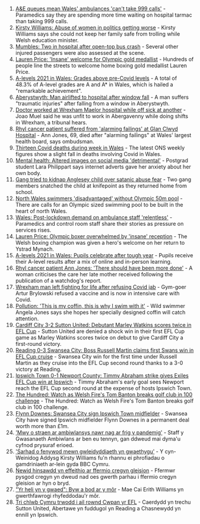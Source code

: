 1. [A&E queues mean Wales' ambulances 'can't take 999 calls'](https://www.bbc.co.uk/news/uk-wales-58161914) - Paramedics say they are spending more time waiting on hospital tarmac than taking 999 calls.
2. [Kirsty Williams: Abuse of women in politics getting worse](https://www.bbc.co.uk/news/uk-wales-politics-58145445) - Kirsty Williams says she could not keep her family safe from trolling while Welsh education minister.
3. [Mumbles: Two in hospital after open-top bus crash](https://www.bbc.co.uk/news/uk-wales-58162245) - Several other injured passengers were also assessed at the scene.
4. [Lauren Price: 'Insane' welcome for Olympic gold medallist](https://www.bbc.co.uk/news/uk-wales-58161854) - Hundreds of people line the streets to welcome home boxing gold medallist Lauren Price.
5. [A-levels 2021 in Wales: Grades above pre-Covid levels](https://www.bbc.co.uk/news/uk-wales-58148512) - A total of 48.3% of A-level grades are A and A* in Wales, which is hailed a "remarkable achievement".
6. [Aberystwyth: Man airlifted to hospital after window fall](https://www.bbc.co.uk/news/uk-wales-58162459) - A man suffers "traumatic injuries" after falling from a window in Aberystwyth.
7. [Doctor worked at Wrexham Maelor hospital while off sick at another](https://www.bbc.co.uk/news/uk-wales-58162239) - Joao Muel said he was unfit to work in Abergavenny while doing shifts in Wrexham, a tribunal hears.
8. [Rhyl cancer patient suffered from 'alarming failings' at Glan Clwyd Hospital](https://www.bbc.co.uk/news/uk-wales-58151073) - Ann Jones, 69, died after "alarming failings" at Wales' largest health board, says ombudsman.
9. [Thirteen Covid deaths during week in Wales](https://www.bbc.co.uk/news/uk-wales-58159703) - The latest ONS weekly figures show a slight fall in deaths involving Covid in Wales.
10. [Mental health: Altered images on social media 'detrimental'](https://www.bbc.co.uk/news/uk-wales-58153556) - Postgrad student Lara Philippart says internet adverts gave her anxiety about her own body.
11. [Gang tried to kidnap Anglesey child over satanic abuse fear](https://www.bbc.co.uk/news/uk-wales-57941016) - Two gang members snatched the child at knifepoint as they returned home from school.
12. [North Wales swimmers 'disadvantaged' without Olympic 50m pool](https://www.bbc.co.uk/news/uk-wales-58156228) - There are calls for an Olympic sized swimming pool to be built in the heart of north Wales.
13. [Wales: Post-lockdown demand on ambulance staff 'relentless'](https://www.bbc.co.uk/news/uk-wales-58166250) - Paramedics and control room staff share their stories as pressure on services rises.
14. [Lauren Price: Olympic boxer overwhelmed by 'insane' reception](https://www.bbc.co.uk/news/uk-wales-58164995) - The Welsh boxing champion was given a hero's welcome on her return to Ystrad Mynach.
15. [A-levels 2021 in Wales: Pupils celebrate after tough year](https://www.bbc.co.uk/news/uk-wales-58162240) - Pupils receive their A-level results after a mix of online and in-person learning.
16. [Rhyl cancer patient Ann Jones: 'There should have been more done'](https://www.bbc.co.uk/news/uk-wales-58158473) - A woman criticises the care her late mother received following the publication of a watchdog's report.
17. [Wrexham man left fighting for life after refusing Covid jab](https://www.bbc.co.uk/news/uk-wales-58152826) - Gym-goer Artur Brylowski refused a vaccine and is now in intensive care with Covid.
18. [Pollution: 'This is my coffin, this is why I swim with it'](https://www.bbc.co.uk/news/uk-wales-58023181) - Wild swimmer Angela Jones says she hopes her specially designed coffin will catch attention.
19. [Cardiff City 3-2 Sutton United: Debutant Marley Watkins scores twice in EFL Cup](https://www.bbc.co.uk/sport/football/58065888) - Sutton United are denied a shock win in their first EFL Cup game as Marley Watkins scores twice on debut to give Cardiff City a first-round victory.
20. [Reading 0-3 Swansea City: Boss Russell Martin claims first Swans win in EFL Cup cruise](https://www.bbc.co.uk/sport/football/58066068) - Swansea City win for the first time under Russell Martin as they cruise into the EFL Cup second round thanks to a 3-0 victory at Reading.
21. [Ipswich Town 0-1 Newport County: Timmy Abraham strike gives Exiles EFL Cup win at Ipswich](https://www.bbc.co.uk/sport/football/58065887) - Timmy Abraham's early goal sees Newport reach the EFL Cup second round at the expense of hosts Ipswich Town.
22. [The Hundred: Watch as Welsh Fire's Tom Banton breaks golf club in 100 challenge](https://www.bbc.co.uk/sport/av/cricket/58106424) - The Hundred: Watch as Welsh Fire's Tom Banton breaks golf club in 100 challenge.
23. [Flynn Downes: Swansea City sign Ipswich Town midfielder](https://www.bbc.co.uk/sport/football/58123529) - Swansea City have signed Ipswich midfielder Flynn Downes in a permanent deal worth more than £1m.
24. ['Mwy o straen ar ambiwlansys nawr nag ar frig y pandemig'](https://www.bbc.co.uk/newyddion/58161664) - Staff y Gwasanaeth Ambiwlans ar ben eu tennyn, gan ddweud mai dyma'u cyfnod prysuraf erioed.
25. ['Sarhad o fenywod mewn gwleidyddiaeth yn gwaethygu'](https://www.bbc.co.uk/newyddion/58163671) - Y cyn-Weinidog Addysg Kirsty Williams fu'n rhannu ei phrofiadau o gamdriniaeth ar-lein gyda BBC Cymru.
26. [Newid hinsawdd yn effeithio ar ffermio cregyn gleision](https://www.bbc.co.uk/newyddion/58160557) - Ffermwr pysgod cregyn yn dweud nad oes gwerth parhau i ffermio cregyn gleision ar hyn o bryd.
27. ["Yr heli yn y gwaed": Byw a bod ar y môr](https://www.bbc.co.uk/newyddion/58159182) - Mae Cai Erith Williams yn gwerthfawrogi rhyfeddodau'r môr.
28. [Tri chlwb Cymru trwodd i ail rownd Cwpan yr EFL](https://www.bbc.co.uk/newyddion/58163676) - Caerdydd yn trechu Sutton United, Abertawe yn fuddugol yn Reading a Chasnewydd yn ennill yn Ipswich.
